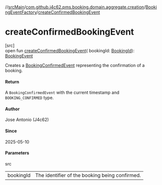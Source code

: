 //[srcMain](../../../index.md)/[com.github.j4c62.pms.booking.domain.aggregate.creation](../index.md)/[BookingEventFactory](index.md)/[createConfirmedBookingEvent](create-confirmed-booking-event.md)

# createConfirmedBookingEvent

[src]\
open fun [createConfirmedBookingEvent](create-confirmed-booking-event.md)(
bookingId: [BookingId](../../com.github.j4c62.pms.booking.domain.aggregate.vo/-booking-id/index.md)): [BookingEvent](../../com.github.j4c62.pms.booking.domain.aggregate.event/-booking-event/index.md)

Creates
a [BookingConfirmedEvent](../../com.github.j4c62.pms.booking.domain.aggregate.event/-booking-confirmed-event/index.md)
representing the confirmation of a booking.

#### Return

A `BookingConfirmedEvent` with the current timestamp and `
    BOOKING_CONFIRMED` type.

#### Author

Jose Antonio (J4c62)

#### Since

2025-05-10

#### Parameters

src

|           |                                                |
|-----------|------------------------------------------------|
| bookingId | The identifier of the booking being confirmed. |